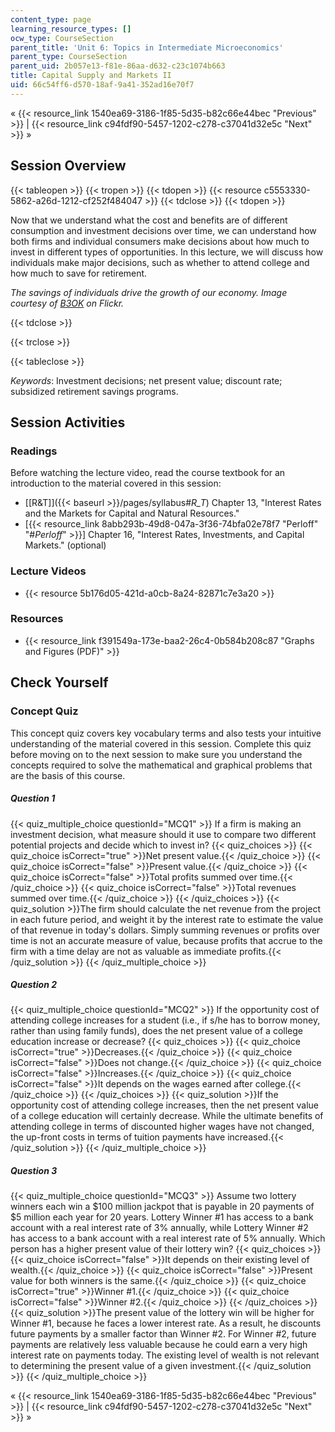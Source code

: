 ```yaml
---
content_type: page
learning_resource_types: []
ocw_type: CourseSection
parent_title: 'Unit 6: Topics in Intermediate Microeconomics'
parent_type: CourseSection
parent_uid: 2b057e13-f81e-86aa-d632-c23c1074b663
title: Capital Supply and Markets II
uid: 66c54ff6-d570-18af-9a41-352ad16e70f7
---
```


« {{< resource_link 1540ea69-3186-1f85-5d35-b82c66e44bec "Previous" >}} | {{< resource_link c94fdf90-5457-1202-c278-c37041d32e5c "Next" >}} »

Session Overview
----------------

{{< tableopen >}}
{{< tropen >}}
{{< tdopen >}}
{{< resource c5553330-5862-a26d-1212-cf252f484047 >}}
{{< tdclose >}}
{{< tdopen >}}


Now that we understand what the cost and benefits are of different consumption and investment decisions over time, we can understand how both firms and individual consumers make decisions about how much to invest in different types of opportunities. In this lecture, we will discuss how individuals make major decisions, such as whether to attend college and how much to save for retirement.

_The savings of individuals drive the growth of our economy. Image courtesy of [B3OK](http://www.flickr.com/photos/b3ok/2920350568/in/photostream/) on Flickr._


{{< tdclose >}}

{{< trclose >}}

{{< tableclose >}}

_Keywords_: Investment decisions; net present value; discount rate; subsidized retirement savings programs.

Session Activities
------------------

### Readings

Before watching the lecture video, read the course textbook for an introduction to the material covered in this session:

*   [\[R&T\]]({{< baseurl >}}/pages/syllabus#_R_T_) Chapter 13, "Interest Rates and the Markets for Capital and Natural Resources."
*   \[{{< resource_link 8abb293b-49d8-047a-3f36-74bfa02e78f7 "Perloff" "#_Perloff_" >}}\] Chapter 16, "Interest Rates, Investments, and Capital Markets." (optional)

### Lecture Videos

*   {{< resource 5b176d05-421d-a0cb-8a24-82871c7e3a20 >}}

### Resources

*   {{< resource_link f391549a-173e-baa2-26c4-0b584b208c87 "Graphs and Figures (PDF)" >}}

Check Yourself
--------------

### Concept Quiz

This concept quiz covers key vocabulary terms and also tests your intuitive understanding of the material covered in this session. Complete this quiz before moving on to the next session to make sure you understand the concepts required to solve the mathematical and graphical problems that are the basis of this course.

##### Question 1
 {{< quiz_multiple_choice questionId="MCQ1" >}} If a firm is making an investment decision, what measure should it use to compare two different potential projects and decide which to invest in? {{< quiz_choices >}} {{< quiz_choice isCorrect="true" >}}Net present value.{{< /quiz_choice >}} {{< quiz_choice isCorrect="false" >}}Present value.{{< /quiz_choice >}} {{< quiz_choice isCorrect="false" >}}Total profits summed over time.{{< /quiz_choice >}} {{< quiz_choice isCorrect="false" >}}Total revenues summed over time.{{< /quiz_choice >}} {{< /quiz_choices >}} {{< quiz_solution >}}The firm should calculate the net revenue from the project in each future period, and weight it by the interest rate to estimate the value of that revenue in today's dollars. Simply summing revenues or profits over time is not an accurate measure of value, because profits that accrue to the firm with a time delay are not as valuable as immediate profits.{{< /quiz_solution >}} {{< /quiz_multiple_choice >}}
##### Question 2
 {{< quiz_multiple_choice questionId="MCQ2" >}} If the opportunity cost of attending college increases for a student (i.e., if s/he has to borrow money, rather than using family funds), does the net present value of a college education increase or decrease? {{< quiz_choices >}} {{< quiz_choice isCorrect="true" >}}Decreases.{{< /quiz_choice >}} {{< quiz_choice isCorrect="false" >}}Does not change.{{< /quiz_choice >}} {{< quiz_choice isCorrect="false" >}}Increases.{{< /quiz_choice >}} {{< quiz_choice isCorrect="false" >}}It depends on the wages earned after college.{{< /quiz_choice >}} {{< /quiz_choices >}} {{< quiz_solution >}}If the opportunity cost of attending college increases, then the net present value of a college education will certainly decrease. While the ultimate benefits of attending college in terms of discounted higher wages have not changed, the up-front costs in terms of tuition payments have increased.{{< /quiz_solution >}} {{< /quiz_multiple_choice >}}
##### Question 3
 {{< quiz_multiple_choice questionId="MCQ3" >}} Assume two lottery winners each win a $100 million jackpot that is payable in 20 payments of $5 million each year for 20 years. Lottery Winner #1 has access to a bank account with a real interest rate of 3% annually, while Lottery Winner #2 has access to a bank account with a real interest rate of 5% annually. Which person has a higher present value of their lottery win? {{< quiz_choices >}} {{< quiz_choice isCorrect="false" >}}It depends on their existing level of wealth.{{< /quiz_choice >}} {{< quiz_choice isCorrect="false" >}}Present value for both winners is the same.{{< /quiz_choice >}} {{< quiz_choice isCorrect="true" >}}Winner #1.{{< /quiz_choice >}} {{< quiz_choice isCorrect="false" >}}Winner #2.{{< /quiz_choice >}} {{< /quiz_choices >}} {{< quiz_solution >}}The present value of the lottery win will be higher for Winner #1, because he faces a lower interest rate. As a result, he discounts future payments by a smaller factor than Winner #2. For Winner #2, future payments are relatively less valuable because he could earn a very high interest rate on payments today. The existing level of wealth is not relevant to determining the present value of a given investment.{{< /quiz_solution >}} {{< /quiz_multiple_choice >}}

« {{< resource_link 1540ea69-3186-1f85-5d35-b82c66e44bec "Previous" >}} | {{< resource_link c94fdf90-5457-1202-c278-c37041d32e5c "Next" >}} »
